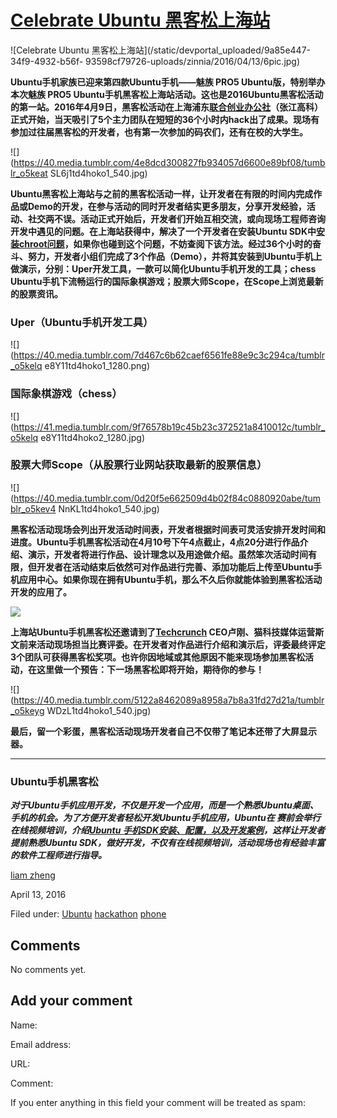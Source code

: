 





#  [Celebrate Ubuntu 黑客松上海站](/en/blog/2016/04/13/shanghai-hackathon/)

![Celebrate Ubuntu 黑客松上海站](/static/devportal_uploaded/9a85e447-34f9-4932-b56f-
93598cf79726-uploads/zinnia/2016/04/13/6pic.jpg)

**Ubuntu手机家族已迎来第四款Ubuntu手机——魅族 PRO5 Ubuntu版，特别举办本次魅族 PRO5 Ubuntu手机黑客松上海站活动。这也是2016Ubuntu黑客松活动的第一站。2016年4月9日，黑客松活动在上海浦东[联合创业办公社](http://www.people-squared.com)（张江高科）正式开始，当天吸引了5个主力团队在短短的36个小时内hack出了成果。现场有参加过往届黑客松的开发者，也有第一次参加的码农们，还有在校的大学生。**

![](https://40.media.tumblr.com/4e8dcd300827fb934057d6600e89bf08/tumblr_o5keat
SL6j1td4hoko1_540.jpg)

**Ubuntu黑客松上海站与之前的黑客松活动一样，让开发者在有限的时间内完成作品或Demo的开发，在参与活动的同时开发者结实更多朋友，分享开发经验，活动、社交两不误。活动正式开始后，开发者们开始互相交流，或向现场工程师咨询开发中遇见的问题。在上海站获得中，解决了一个开发者在安装Ubuntu SDK中[安装](http://blog.csdn.net/ubuntutouch/article/details/51111055)[chroot问题](http://blog.csdn.net/ubuntutouch/article/details/51111055)，如果你也碰到这个问题，不妨查阅下该方法。经过36个小时的奋斗、努力，开发者小组们完成了3个作品（Demo），并将其安装到Ubuntu手机上做演示，分别：Uper开发工具，一款可以简化Ubuntu手机开发的工具；chess Ubuntu手机下流畅运行的国际象棋游戏；股票大师Scope，在Scope上浏览最新的股票资讯。**

### **Uper（Ubuntu手机开发工具）**

![](https://40.media.tumblr.com/7d467c6b62caef6561fe88e9c3c294ca/tumblr_o5kelq
e8Y11td4hoko1_1280.png)

### **国际象棋游戏（chess）**

![](https://41.media.tumblr.com/9f76578b19c45b23c372521a8410012c/tumblr_o5kelq
e8Y11td4hoko2_1280.jpg)

### **股票大师Scope（从股票行业网站获取最新的股票信息）**

![](https://40.media.tumblr.com/0d20f5e662509d4b02f84c0880920abe/tumblr_o5kev4
NnKL1td4hoko1_540.jpg)

**黑客松活动现场会列出开发活动时间表，开发者根据时间表可灵活安排开发时间和进度。Ubuntu手机黑客松活动在4月10号下午4点截止，4点20分进行作品介绍、演示，开发者将进行作品、设计理念以及用途做介绍。虽然笨次活动时间有限，但开发者在活动结束后依然可对作品进行完善、添加功能后上传至Ubuntu手机应用中心。如果你现在拥有Ubuntu手机，那么不久后你就能体验到黑客松活动开发的应用了。**

**![](https://41.media.tumblr.com/f5f219d09440c220c7c3728af4b4f36d/tumblr_o5kelqe8Y11td4hoko4_1280.jpg)**

**上海站Ubuntu手机黑客松还邀请到了[Techcrunch](http://techcrunch.cn) CEO卢刚、猫科技媒体运营斯文前来活动现场担当比赛评委。在开发者对作品进行介绍和演示后，评委最终评定3个团队可获得黑客松奖项。也许你因地域或其他原因不能来现场参加黑客松活动，在这里做一个预告：下一场黑客松即将开始，期待你的参与！**

![](https://40.media.tumblr.com/5122a8462089a8958a7b8a31fd27d21a/tumblr_o5keyg
WDzL1td4hoko1_540.jpg)

**最后，留一个彩蛋，黑客松活动现场开发者自己不仅带了笔记本还带了大屏显示器。**

* * *

### **Ubuntu手机黑客松**

_**对于Ubuntu手机应用开发，不仅是开发一个应用，而是一个熟悉Ubuntu桌面、手机的机会。为了方便开发者轻松开发Ubuntu手机应用，Ubuntu在
赛前会举行在线视频培训，介绍[Ubuntu
手机SDK安装、配置，以及开发案例](http://blog.csdn.net/ubuntutouch)，这样让开发者提前熟悉Ubuntu
SDK，做好开发，不仅有在线视频培训，活动现场也有经验丰富的软件工程师进行指导。**_

[liam zheng](/en/blog/authors/tmacyunn1/)

April 13, 2016

Filed under: [Ubuntu](/en/blog/tags/Ubuntu/)
[hackathon](/en/blog/tags/hackathon/) [phone](/en/blog/tags/phone/)





## Comments

No comments yet.

## Add your comment

Name:

Email address:

URL:

Comment:

If you enter anything in this field your comment will be treated as spam:






